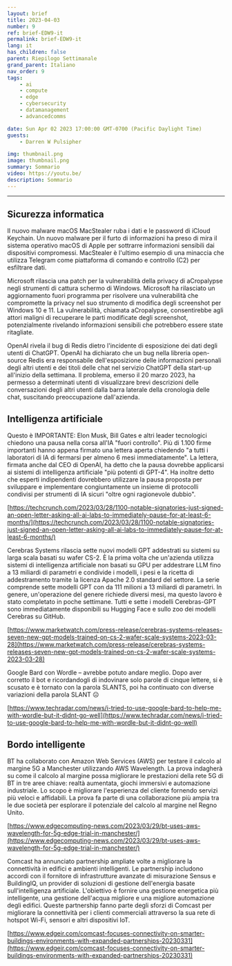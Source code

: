 ```yaml
---
layout: brief
title: 2023-04-03
number: 9
ref: brief-EDW9-it
permalink: brief-EDW9-it
lang: it
has_children: false
parent: Riepilogo Settimanale
grand_parent: Italiano
nav_order: 9
tags:
    - ai
    - compute
    - edge
    - cybersecurity
    - datamanagement
    - advancedcomms

date: Sun Apr 02 2023 17:00:00 GMT-0700 (Pacific Daylight Time)
guests:
    - Darren W Pulsipher

img: thumbnail.png
image: thumbnail.png
summary: Sommario
video: https://youtu.be/
description: Sommario
---
```






---

## Sicurezza informatica

Il nuovo malware macOS MacStealer ruba i dati e le password di iCloud Keychain. Un nuovo malware per il furto di informazioni ha preso di mira il sistema operativo macOS di Apple per sottrarre informazioni sensibili dai dispositivi compromessi. MacStealer è l'ultimo esempio di una minaccia che utilizza Telegram come piattaforma di comando e controllo (C2) per esfiltrare dati.

Microsoft rilascia una patch per la vulnerabilità della privacy di aCropalypse negli strumenti di cattura schermo di Windows. Microsoft ha rilasciato un aggiornamento fuori programma per risolvere una vulnerabilità che compromette la privacy nel suo strumento di modifica degli screenshot per Windows 10 e 11. La vulnerabilità, chiamata aCropalypse, consentirebbe agli attori maligni di recuperare le parti modificate degli screenshot, potenzialmente rivelando informazioni sensibili che potrebbero essere state ritagliate.

OpenAI rivela il bug di Redis dietro l'incidente di esposizione dei dati degli utenti di ChatGPT. OpenAI ha dichiarato che un bug nella libreria open-source Redis era responsabile dell'esposizione delle informazioni personali degli altri utenti e dei titoli delle chat nel servizio ChatGPT della start-up all'inizio della settimana. Il problema, emerso il 20 marzo 2023, ha permesso a determinati utenti di visualizzare brevi descrizioni delle conversazioni degli altri utenti dalla barra laterale della cronologia delle chat, suscitando preoccupazione dall'azienda.

## Intelligenza artificiale

Questo è IMPORTANTE: Elon Musk, Bill Gates e altri leader tecnologici chiedono una pausa nella corsa all'IA "fuori controllo". Più di 1.100 firme importanti hanno appena firmato una lettera aperta chiedendo "a tutti i laboratori di IA di fermarsi per almeno 6 mesi immediatamente". La lettera, firmata anche dal CEO di OpenAI, ha detto che la pausa dovrebbe applicarsi ai sistemi di intelligenza artificiale "più potenti di GPT-4". Ha inoltre detto che esperti indipendenti dovrebbero utilizzare la pausa proposta per sviluppare e implementare congiuntamente un insieme di protocolli condivisi per strumenti di IA sicuri "oltre ogni ragionevole dubbio".

[https://techcrunch.com/2023/03/28/1100-notable-signatories-just-signed-an-open-letter-asking-all-ai-labs-to-immediately-pause-for-at-least-6-months/](https://techcrunch.com/2023/03/28/1100-notable-signatories-just-signed-an-open-letter-asking-all-ai-labs-to-immediately-pause-for-at-least-6-months/)

Cerebras Systems rilascia sette nuovi modelli GPT addestrati su sistemi su larga scala basati su wafer CS-2. È la prima volta che un'azienda utilizza sistemi di intelligenza artificiale non basati su GPU per addestrare LLM fino a 13 miliardi di parametri e condivide i modelli, i pesi e la ricetta di addestramento tramite la licenza Apache 2.0 standard del settore. La serie comprende sette modelli GPT con da 111 milioni a 13 miliardi di parametri. In genere, un'operazione del genere richiede diversi mesi, ma questo lavoro è stato completato in poche settimane. Tutti e sette i modelli Cerebras-GPT sono immediatamente disponibili su Hugging Face e sullo zoo dei modelli Cerebras su GitHub.

[https://www.marketwatch.com/press-release/cerebras-systems-releases-seven-new-gpt-models-trained-on-cs-2-wafer-scale-systems-2023-03-28](https://www.marketwatch.com/press-release/cerebras-systems-releases-seven-new-gpt-models-trained-on-cs-2-wafer-scale-systems-2023-03-28)

Google Bard con Wordle – avrebbe potuto andare meglio. Dopo aver corretto il bot e ricordandogli di indovinare solo parole di cinque lettere, si è scusato e è tornato con la parola SLANTS, poi ha continuato con diverse variazioni della parola SLANT ☹

[https://www.techradar.com/news/i-tried-to-use-google-bard-to-help-me-with-wordle-but-it-didnt-go-well](https://www.techradar.com/news/i-tried-to-use-google-bard-to-help-me-with-wordle-but-it-didnt-go-well)

## Bordo intelligente

BT ha collaborato con Amazon Web Services (AWS) per testare il calcolo al margine 5G a Manchester utilizzando AWS Wavelength. La prova indagherà su come il calcolo al margine possa migliorare le prestazioni della rete 5G di BT in tre aree chiave: realtà aumentata, giochi immersivi e automazione industriale. Lo scopo è migliorare l'esperienza del cliente fornendo servizi più veloci e affidabili. La prova fa parte di una collaborazione più ampia tra le due società per esplorare il potenziale del calcolo al margine nel Regno Unito.

[https://www.edgecomputing-news.com/2023/03/29/bt-uses-aws-wavelength-for-5g-edge-trial-in-manchester/](https://www.edgecomputing-news.com/2023/03/29/bt-uses-aws-wavelength-for-5g-edge-trial-in-manchester/)

Comcast ha annunciato partnership ampliate volte a migliorare la connettività in edifici e ambienti intelligenti. Le partnership includono accordi con il fornitore di infrastrutture avanzate di misurazione Sensus e BuildingIQ, un provider di soluzioni di gestione dell'energia basate sull'intelligenza artificiale. L'obiettivo è fornire una gestione energetica più intelligente, una gestione dell'acqua migliore e una migliore automazione degli edifici. Queste partnership fanno parte degli sforzi di Comcast per migliorare la connettività per i clienti commerciali attraverso la sua rete di hotspot Wi-Fi, sensori e altri dispositivi IoT.

[https://www.edgeir.com/comcast-focuses-connectivity-on-smarter-buildings-environments-with-expanded-partnerships-20230331](https://www.edgeir.com/comcast-focuses-connectivity-on-smarter-buildings-environments-with-expanded-partnerships-20230331)


